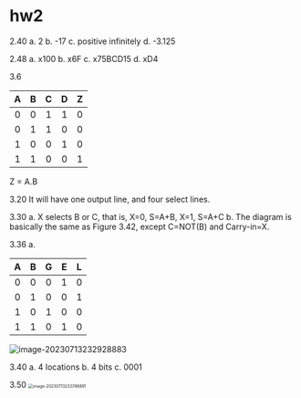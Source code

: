 # hw2

2.40
a. 2
b. -17
c. positive infinitely
d. -3.125

2.48
a. x100
b. x6F
c. x75BCD15
d. xD4

3.6

|  A   |  B   |  C   |  D   |  Z   |
| :--: | :--: | :--: | :--: | :--: |
|  0   |  0   |  1   |  1   |  0   |
|  0   |  1   |  1   |  0   |  0   |
|  1   |  0   |  0   |  1   |  0   |
|  1   |  1   |  0   |  0   |  1   |

Z = A.B

3.20
It will have one output line, and four select lines.

3.30
a. X selects B or C, that is, X=0, S=A+B, X=1, S=A+C
b. The diagram is basically the same as Figure 3.42, except C=NOT(B) and Carry-in=X.

3.36
a.

|  A   |  B   |  G   |  E   |  L   |
| :--: | :--: | :--: | :--: | :--: |
|  0   |  0   |  0   |  1   |  0   |
|  0   |  1   |  0   |  0   |  1   |
|  1   |  0   |  1   |  0   |  0   |
|  1   |  1   |  0   |  1   |  0   |

![image-20230713232928883](C:/Users/Lenovo/AppData/Roaming/Typora/typora-user-images/image-20230713232928883.png)

3.40
a. 4 locations
b. 4 bits
c. 0001

3.50
<img src="C:/Users/Lenovo/AppData/Roaming/Typora/typora-user-images/image-20230713233746891.png" alt="image-20230713233746891" style="zoom:50%;" />